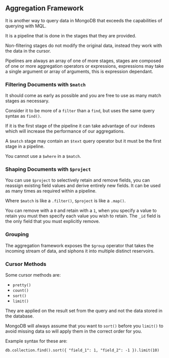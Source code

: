 ## Aggregation Framework

It is another way to query data in MongoDB that exceeds the capabilities of querying with MQL.

It is a pipeline that is done in the stages that they are provided.

Non-filtering stages do not modify the original data, instead they work with the data in the cursor.

Pipelines are always an array of one of more stages, stages are composed of one or more aggregation operators or expressions, expressions may take a single argument or array of arguments, this is expression dependant.

### Filtering Documents with `$match`

It should come as early as possible and you are free to use as many match stages as necessary.

Consider it to be more of a `filter` than a `find`, but uses the same query syntax as `find()`.

If it is the first stage of the pipeline it can take advantage of our indexes which will increase the performance of our aggregations.

A `$match` stage may contain an `$text` query operator but it must be the first stage in a pipeline.

You cannot use a `$where` in a `$match`.

### Shaping Documents with `$project`

You can use `$project` to selectively retain and remove fields, you can reassign existing field values and derive entirely new fields. It can be used as many times as required within a pipeline.

Where `$match` is like a `.filter()`, `$project` is like a `.map()`.

You can remove with a `0` and retain with a `1`, when you specify a value to retain you must then specify each value you wish to retain. The `_id` field is the only field that you must explicitly remove.

### Grouping

The aggregation framework exposes the `$group` operator that takes the incoming stream of data, and siphons it into multiple distinct reservoirs.

### Cursor Methods

Some cursor methods are:

- `pretty()`
- `count()`
- `sort()`
- `limit()`

They are applied on the result set from the query and not the data stored in the database.

MongoDB will always assume that you want to `sort()` before you `limit()` to avoid missing data so will apply them in the correct order for you.

Example syntax for these are:

```
db.collection.find().sort({ "field_1": 1, "field_2": -1 }).limit(10)
```
